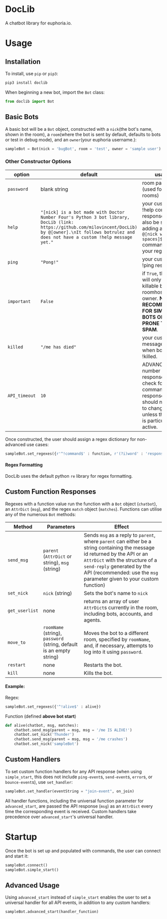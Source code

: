 # **DocLib**
A chatbot library for euphoria.io.
# Usage
## Installation
To install, use `pip` or `pip3`:
```bash
pip3 install doclib
```
When beginning a new bot, import the `Bot` class:
```python
from doclib import Bot
```
## Basic Bots
A basic bot will be a `Bot` object, constructed with a `nick`(the bot's name, shown in the room), a `room`(where the bot is sent by default, defaults to bots or test in debug mode), and an `owner`(your euphoria username.):
```python
sampleBot = Bot(nick = 'bugBot', room = 'test', owner = 'sample user')
```
### Other Constructor Options
| option | default | usage |
| ------ | ------ | ------ |
| `password` | blank string |room password (used for private rooms)|
| `help`| `"[nick] is a bot made with Doctor Number Four's Python 3 bot library, DocLib (link: https://github.com/milovincent/DocLib) by @[owner].\nIt follows botrulez and does not have a custom !help message yet."` | your custom !help command response. can also be set by adding a `"^!help @[nick w/o spaces]$"` command to your regexes|
|`ping`| `"Pong!"` | your custom !ping response.|
|`important`|`False`|if `True`, the bot will only be killable by a roomhost or the owner. **NOT RECOMMENDED FOR SIMPLE BOTS OR BOTS PRONE TO SPAM**.|
|`killed`|`"/me has died"`|your custom message sent when bot is !killed.|
|`API_timeout`|`10`|ADVANCED: number of API responses to check for command responses. You should not need to change this unless the room is particularly active.|

Once constructed, the user should assign a regex dictionary for non-advanced use cases:
```python
sampleBot.set_regexes({r'^!command$' : function, r'(?i)word' : 'response'})
```
#### Regex Formatting
DocLib uses the default python `re` library for regex formatting.


## Custom Function Responses
Regexes with a function value run the function with a `Bot` object (`chatbot`), an `AttrDict` (`msg`), and the regex `match` object (`matches`).
Functions can utilise any of the numerous `Bot` methods:

|Method|Parameters|Effect|
|------|-------|-------|
|`send_msg`|`parent` (`AttrDict` or string), `msg` (string)|Sends `msg` as a reply to `parent`, where `parent` can either be a string containing the message id returned by the API or an `AttrDict` with the structure of a `send-reply` generated by the API (recommended: use the `msg` parameter given to your custom function)|
|`set_nick`|`nick` (string)|Sets the bot's name to `nick`|
|`get_userlist`|none|returns an array of user `AttrDict`s currently in the room, including bots, accounts, and agents.|
|`move_to`|`roomName` (string), `password` (string, default is an empty string)|Moves the bot to a different room, specified by `roomName`, and, if necessary, attempts to log into it using `password`.|
|`restart`|none|Restarts the bot.|
|`kill`|none|Kills the bot.|

#### Example:
Regex:
```python
sampleBot.set_regexes({'^!alive$' : alive})
```
Function (defined **above bot start**)
```python
def alive(chatbot, msg, matches):
    chatbot.send_msg(parent = msg, msg = '/me IS ALIVE!')
    chatbot.set_nick('Thunder')
    chatbot.send_msg(parent = msg, msg = '/me crashes')
    chatbot.set_nick('sampleBot')
```

## Custom Handlers
To set custom function handlers for any API response (when using `simple_start`, this does not include `ping-event`s, `send-event`s, `error`s, or `bounce-event`s), use `set_handler`:
```python
sampleBot.set_handler(eventString = "join-event", on_join)
```
All handler functions, including the universal function parameter for `advanced_start`, are passed the API response (`msg`) as an `AttrDict` every time the corresponding event is received. Custom handlers take precedence over `advanced_start`'s universal handler.

# Startup

Once the bot is set up and populated with commands, the user can connect and start it:
```python
sampleBot.connect()
sampleBot.simple_start()
```

## Advanced Usage
Using `advanced_start` instead of `simple_start` enables the user to set a universal handler for all API events, in addition to any custom handlers:
```python
sampleBot.advanced_start(handler_function)
```